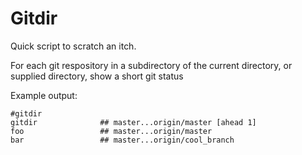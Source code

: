 Gitdir
======
Quick script to scratch an itch.

For each git respository in a subdirectory of the  current directory, or supplied directory, show a short git status

Example output:
```
#gitdir
gitdir              ## master...origin/master [ahead 1]
foo                 ## master...origin/master
bar                 ## master...origin/cool_branch
```
